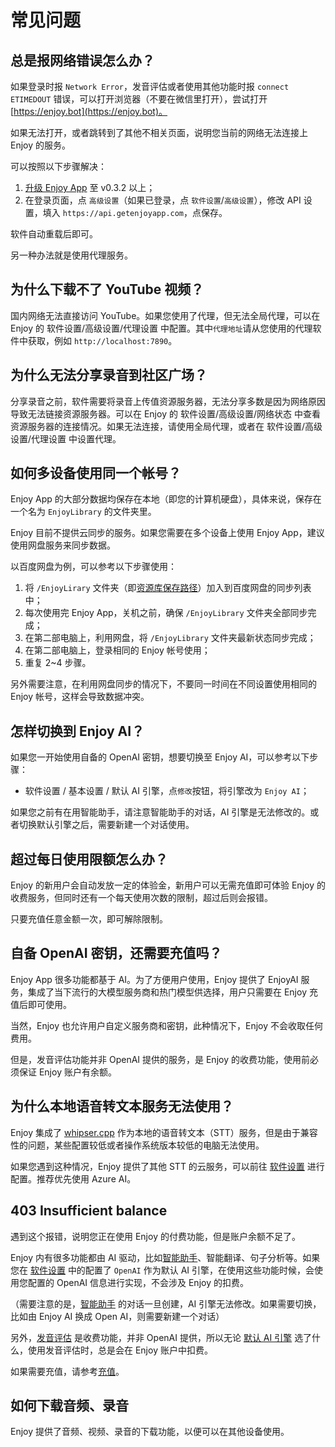 # 常见问题

## 总是报网络错误怎么办？

如果登录时报 `Network Error`，发音评估或者使用其他功能时报 `connect ETIMEDOUT` 错误，可以打开浏览器（不要在微信里打开），尝试打开 [https://enjoy.bot](https://enjoy.bot)。

如果无法打开，或者跳转到了其他不相关页面，说明您当前的网络无法连接上 Enjoy 的服务。

可以按照以下步骤解决：

1. [升级 Enjoy App](./install.md) 至 v0.3.2 以上；
2. 在登录页面，点 `高级设置`（如果已登录，点 `软件设置`/`高级设置`），修改 API 设置，填入 `https://api.getenjoyapp.com`，点保存。

软件自动重载后即可。

另一种办法就是使用代理服务。

## 为什么下载不了 YouTube 视频？

国内网络无法直接访问 YouTube。如果您使用了代理，但无法全局代理，可以在 Enjoy 的 软件设置/高级设置/代理设置 中配置。其中`代理地址`请从您使用的代理软件中获取，例如 `http://localhost:7890`。

## 为什么无法分享录音到社区广场？

分享录音之前，软件需要将录音上传值资源服务器，无法分享多数是因为网络原因导致无法链接资源服务器。可以在 Enjoy 的 软件设置/高级设置/网络状态 中查看资源服务器的连接情况。如果无法连接，请使用全局代理，或者在 软件设置/高级设置/代理设置 中设置代理。

## 如何多设备使用同一个帐号？

Enjoy App 的大部分数据均保存在本地（即您的计算机硬盘），具体来说，保存在一个名为 `EnjoyLibrary` 的文件夹里。

Enjoy 目前不提供云同步的服务。如果您需要在多个设备上使用 Enjoy App，建议使用网盘服务来同步数据。

以百度网盘为例，可以参考以下步骤使用：

1. 将 `/EnjoyLirary` 文件夹（即[资源库保存路径](./settings.md#资源库保存路径)）加入到百度网盘的同步列表中；
2. 每次使用完 Enjoy App，关机之前，确保 `/EnjoyLibrary` 文件夹全部同步完成；
3. 在第二部电脑上，利用网盘，将 `/EnjoyLibrary` 文件夹最新状态同步完成；
4. 在第二部电脑上，登录相同的 Enjoy 帐号使用；
5. 重复 2~4 步骤。

另外需要注意，在利用网盘同步的情况下，不要同一时间在不同设置使用相同的 Enjoy 帐号，这样会导致数据冲突。

## 怎样切换到 Enjoy AI？

如果您一开始使用自备的 OpenAI 密钥，想要切换至 Enjoy AI，可以参考以下步骤：

- 软件设置 / 基本设置 / 默认 AI 引擎，点`修改`按钮，将引擎改为 `Enjoy AI`；

如果您之前有在用智能助手，请注意智能助手的对话，AI 引擎是无法修改的。或者切换默认引擎之后，需要新建一个对话使用。

## 超过每日使用限额怎么办？

Enjoy 的新用户会自动发放一定的体验金，新用户可以无需充值即可体验 Enjoy 的收费服务，但同时还有一个每天使用次数的限制，超过后则会报错。

只要充值任意金额一次，即可解除限制。

## 自备 OpenAI 密钥，还需要充值吗？

Enjoy App 很多功能都基于 AI。为了方便用户使用，Enjoy 提供了 EnjoyAI 服务，集成了当下流行的大模型服务商和热门模型供选择，用户只需要在 Enjoy 充值后即可使用。

当然，Enjoy 也允许用户自定义服务商和密钥，此种情况下，Enjoy 不会收取任何费用。

但是，发音评估功能并非 OpenAI 提供的服务，是 Enjoy 的收费功能，使用前必须保证 Enjoy 账户有余额。

## 为什么本地语音转文本服务无法使用？

Enjoy 集成了 [whipser.cpp](https://github.com/ggerganov/whisper.cpp) 作为本地的语音转文本（STT）服务，但是由于兼容性的问题，某些配置较低或者操作系统版本较低的电脑无法使用。

如果您遇到这种情况，Enjoy 提供了其他 STT 的云服务，可以前往 [软件设置](./settings#语音转文本服务) 进行配置。推荐优先使用 Azure AI。

## 403 Insufficient balance

遇到这个报错，说明您正在使用 Enjoy 的付费功能，但是账户余额不足了。

Enjoy 内有很多功能都由 AI 驱动，比如[智能助手](./ai-assistant)、智能翻译、句子分析等。如果您在 [软件设置](./settings#默认-ai-引擎) 中的配置了 `OpenAI` 作为默认 AI 引擎，在使用这些功能时候，会使用您配置的 OpenAI 信息进行实现，不会涉及 Enjoy 的扣费。

（需要注意的是，[智能助手](./ai-assistant) 的对话一旦创建，AI 引擎无法修改。如果需要切换，比如由 Enjoy AI 换成 Open AI，则需要新建一个对话）

另外，[发音评估](./audios#发音评估) 是收费功能，并非 OpenAI 提供，所以无论 [默认 AI 引擎](./settings#默认-ai-引擎) 选了什么，使用发音评估时，总是会在 Enjoy 账户中扣费。

如果需要充值，请参考[充值](./settings#充值)。

## 如何下载音频、录音

Enjoy 提供了音频、视频、录音的下载功能，以便可以在其他设备使用。
